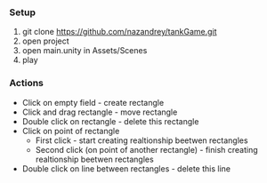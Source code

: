 ### Setup ###

1. git clone https://github.com/nazandrey/tankGame.git
1. open project
1. open main.unity in Assets/Scenes
1. play

### Actions ###
* Click on empty field - create rectangle
* Click and drag rectangle - move rectangle
* Double click on rectangle - delete this rectangle
* Click on point of rectangle
  * First click - start creating realtionship beetwen rectangles 
  * Second click (on point of another rectangle) - finish creating realtionship beetwen rectangles
* Double click on line between rectangles - delete this line

